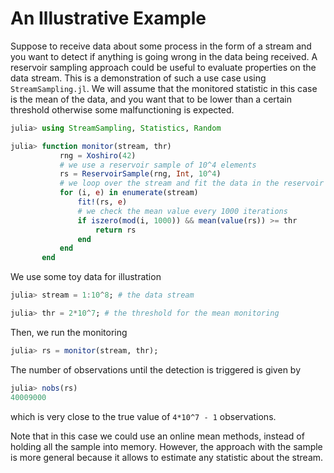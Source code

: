 # An Illustrative Example

Suppose to receive data about some process in the form of a stream and you want
to detect if anything is going wrong in the data being received. A reservoir 
sampling approach could be useful to evaluate properties on the data stream. 
This is a demonstration of such a use case using `StreamSampling.jl`. We will
assume that the monitored statistic in this case is the mean of the data, and 
you want that to be lower than a certain threshold otherwise some malfunctioning
is expected.

```julia
julia> using StreamSampling, Statistics, Random

julia> function monitor(stream, thr)
           rng = Xoshiro(42)
           # we use a reservoir sample of 10^4 elements
           rs = ReservoirSample(rng, Int, 10^4)
           # we loop over the stream and fit the data in the reservoir
           for (i, e) in enumerate(stream)
               fit!(rs, e)
               # we check the mean value every 1000 iterations
               if iszero(mod(i, 1000)) && mean(value(rs)) >= thr
                   return rs
               end
           end
       end
```

We use some toy data for illustration

```julia
julia> stream = 1:10^8; # the data stream

julia> thr = 2*10^7; # the threshold for the mean monitoring
```

Then, we run the monitoring

```julia
julia> rs = monitor(stream, thr);
```

The number of observations until the detection is triggered is
given by

```julia
julia> nobs(rs)
40009000
```

which is very close to the true value of `4*10^7 - 1` observations.

Note that in this case we could use an online mean methods, 
instead of holding all the sample into memory. However, 
the approach with the sample is more general because it
allows to estimate any statistic about the stream. 
